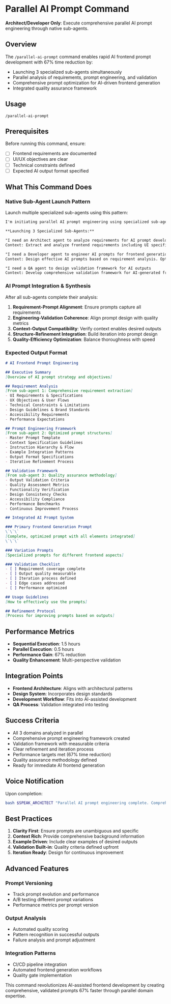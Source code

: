 # Parallel AI Prompt Command

**Architect/Developer Only**: Execute comprehensive parallel AI prompt engineering through native sub-agents.

## Overview

The `/parallel-ai-prompt` command enables rapid AI frontend prompt development with 67% time reduction by:
- Launching 3 specialized sub-agents simultaneously
- Parallel analysis of requirements, prompt engineering, and validation
- Comprehensive prompt optimization for AI-driven frontend generation
- Integrated quality assurance framework

## Usage

```
/parallel-ai-prompt
```

## Prerequisites

Before running this command, ensure:
- [ ] Frontend requirements are documented
- [ ] UI/UX objectives are clear
- [ ] Technical constraints defined
- [ ] Expected AI output format specified

## What This Command Does

### Native Sub-Agent Launch Pattern

Launch multiple specialized sub-agents using this pattern:

```markdown
I'm initiating parallel AI prompt engineering using specialized sub-agents for optimal frontend generation prompts.

**Launching 3 Specialized Sub-Agents:**

"I need an Architect agent to analyze requirements for AI prompt development
Context: Extract and analyze frontend requirements including UI specifications, UX objectives, functional requirements, design constraints, technical limitations, accessibility needs, performance expectations, and stakeholder requirements. Create comprehensive requirement foundation with clear context specification for AI prompt engineering."

"I need a Developer agent to engineer AI prompts for frontend generation
Context: Design effective AI prompts based on requirement analysis. Optimize prompt structure, enhance instruction clarity, develop example integration strategy, specify constraints and output formats, create iterative refinement approach, implement context preservation techniques, and build response guidance framework. Generate comprehensive prompt templates."

"I need a QA agent to design validation framework for AI outputs
Context: Develop comprehensive validation framework for AI-generated frontend outputs. Define output validation criteria, quality assessment metrics, functionality verification protocols, design consistency checking, accessibility compliance validation, performance benchmarks, UX evaluation framework, and iterative improvement process. Create measurable quality criteria."
```

### AI Prompt Integration & Synthesis

After all sub-agents complete their analysis:

1. **Requirement-Prompt Alignment**: Ensure prompts capture all requirements
2. **Engineering-Validation Coherence**: Align prompt design with quality metrics
3. **Context-Output Compatibility**: Verify context enables desired outputs
4. **Structure-Refinement Integration**: Build iteration into prompt design
5. **Quality-Efficiency Optimization**: Balance thoroughness with speed

### Expected Output Format

```markdown
# AI Frontend Prompt Engineering

## Executive Summary
[Overview of AI prompt strategy and objectives]

## Requirement Analysis
[From sub-agent 1: Comprehensive requirement extraction]
- UI Requirements & Specifications
- UX Objectives & User Flows  
- Technical Constraints & Limitations
- Design Guidelines & Brand Standards
- Accessibility Requirements
- Performance Expectations

## Prompt Engineering Framework
[From sub-agent 2: Optimized prompt structures]
- Master Prompt Template
- Context Specification Guidelines
- Instruction Hierarchy & Flow
- Example Integration Patterns
- Output Format Specifications
- Iterative Refinement Process

## Validation Framework
[From sub-agent 3: Quality assurance methodology]
- Output Validation Criteria
- Quality Assessment Metrics
- Functionality Verification
- Design Consistency Checks
- Accessibility Compliance
- Performance Benchmarks
- Continuous Improvement Process

## Integrated AI Prompt System

### Primary Frontend Generation Prompt
\`\`\`
[Complete, optimized prompt with all elements integrated]
\`\`\`

### Variation Prompts
[Specialized prompts for different frontend aspects]

### Validation Checklist
- [ ] Requirement coverage complete
- [ ] Output quality measurable
- [ ] Iteration process defined
- [ ] Edge cases addressed
- [ ] Performance optimized

## Usage Guidelines
[How to effectively use the prompts]

## Refinement Protocol
[Process for improving prompts based on outputs]
```

## Performance Metrics

- **Sequential Execution**: 1.5 hours
- **Parallel Execution**: 0.5 hours
- **Performance Gain**: 67% reduction
- **Quality Enhancement**: Multi-perspective validation

## Integration Points

- **Frontend Architecture**: Aligns with architectural patterns
- **Design System**: Incorporates design standards
- **Development Workflow**: Fits into AI-assisted development
- **QA Process**: Validation integrated into testing

## Success Criteria

- All 3 domains analyzed in parallel
- Comprehensive prompt engineering framework created
- Validation framework with measurable criteria
- Clear refinement and iteration process
- Performance targets met (67% time reduction)
- Quality assurance methodology defined
- Ready for immediate AI frontend generation

## Voice Notification

Upon completion:
```bash
bash $SPEAK_ARCHITECT "Parallel AI prompt engineering complete. Comprehensive frontend generation prompts ready with integrated validation framework."
```

## Best Practices

1. **Clarity First**: Ensure prompts are unambiguous and specific
2. **Context Rich**: Provide comprehensive background information
3. **Example Driven**: Include clear examples of desired outputs
4. **Validation Built-in**: Quality criteria defined upfront
5. **Iteration Ready**: Design for continuous improvement

## Advanced Features

### Prompt Versioning
- Track prompt evolution and performance
- A/B testing different prompt variations
- Performance metrics per prompt version

### Output Analysis
- Automated quality scoring
- Pattern recognition in successful outputs
- Failure analysis and prompt adjustment

### Integration Patterns
- CI/CD pipeline integration
- Automated frontend generation workflows
- Quality gate implementation

This command revolutionizes AI-assisted frontend development by creating comprehensive, validated prompts 67% faster through parallel domain expertise.